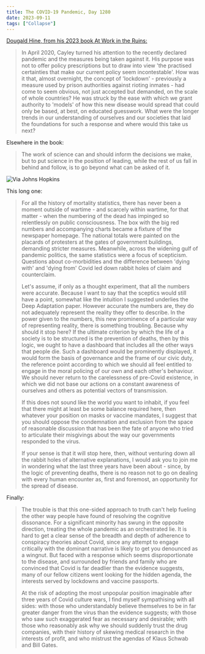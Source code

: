 ```yaml
---
title: The COVID-19 Pandemic, Day 1280
date: 2023-09-11
tags: ["Collapse"]
---
```


[Dougald Hine, from his 2023 book At Work in the Ruins:](https://www.chelseagreen.com/product/at-work-in-the-ruins/)

> In April 2020, Cayley turned his attention to the recently declared pandemic and the measures being taken against it. His purpose was not to offer policy prescriptions but to draw into view 'the practised certainties that make our current policy seem incontestable'. How was it that, almost overnight, the concept of 'lockdown' - previously a measure used by prison authorities against rioting inmates - had come to seem obvious, not just accepted but demanded, on the scale of whole countries? He was struck by the ease with which we grant authority to 'models' of how this new disease would spread that could only be based, at best, on educated guesswork. What were the longer trends in our understanding of ourselves and our societies that laid the foundations for such a response and where would this take us next?

Elsewhere in the book:

> The work of science can and should inform the decisions we make, but to put science in the position of leading, while the rest of us fall in behind and follow, is to go beyond what can be asked of it.

![Via Johns Hopkins](/images/covid-tracker.png)

This long one:

> For all the history of mortality statistics, there has never been a moment outside of wartime - and scarcely within wartime, for that matter - when the numbering of the dead has impinged so relentlessly on public consciousness. The box with the big red numbers and accompanying charts became a fixture of the newspaper homepage. The national totals were painted on the placards of protesters at the gates of government buildings, demanding stricter measures. Meanwhile, across the widening gulf of pandemic politics, the same statistics were a focus of scepticism. Questions about co-morbidities and the difference between 'dying with' and 'dying from' Covid led down rabbit holes of claim and counterclaim.
>
> Let's assume, if only as a thought experiment, that all the numbers were accurate. Because I want to say that the sceptics would still have a point, somewhat like the intuition I suggested underlies the Deep Adaptation paper. However accurate the numbers are, they do not adequately represent the reality they offer to describe. In the power given to the numbers, this new prominence of a particular way of representing reality, there is something troubling. Because why should it stop here? If the ultimate criterion by which the life of a society is to be structured is the prevention of deaths, then by this logic, we ought to have a dashboard that includes all the other ways that people die. Such a dashboard would be prominently displayed, it would form the basis of governance and the frame of our civic duty, the reference point according to which we should all feel entitled to engage in the moral policing of our own and each other's behaviour. We should never return to the carelessness of pre-Covid existence, in which we did not base our actions on a constant awareness of ourselves and others as potential vectors of transmission.
>
> If this does not sound like the world you want to inhabit, if you feel that there might at least be some balance required here, then whatever your position on masks or vaccine mandates, I suggest that you should oppose the condemnation and exclusion from the space of reasonable discussion that has been the fate of anyone who tried to articulate their misgivings about the way our governments responded to the virus.
>
> If your sense is that it will stop here, then, without venturing down all the rabbit holes of alternative explanations, I would ask you to join me in wondering what the last three years have been about - since, by the logic of preventing deaths, there is no reason not to go on dealing with every human encounter as, first and foremost, an opportunity for the spread of disease.

Finally:

> The trouble is that this one-sided approach to truth can't help fueling the other way people have found of resolving the cognitive dissonance. For a significant minority has swung in the opposite direction, treating the whole pandemic as an orchestrated lie. It is hard to get a clear sense of the breadth and depth of adherence to conspiracy theories about Covid, since any attempt to engage critically with the dominant narrative is likely to get you denounced as a wingnut. But faced with a response which seems disproportionate to the disease, and surrounded by friends and family who are convinced that Covid is far deadlier than the evidence suggests, many of our fellow citizens went looking for the hidden agenda, the interests served by lockdowns and vaccine passports.
>
> At the risk of adopting the most unpopular position imaginable after three years of Covid culture wars, I find myself sympathising with all sides: with those who understandably believe themselves to be in far greater danger from the virus than the evidence suggests; with those who saw such exaggerated fear as necessary and desirable; with those who reasonably ask why we should suddenly trust the drug companies, with their history of skewing medical research in the interests of profit, and who mistrust the agendas of Klaus Schwab and Bill Gates.
